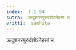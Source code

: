 ```yaml
---
index:  7.1.94
sutra:  ऋदुशनस्पुरुदंशोऽनेहसां च
vritti:  samhita 
---
```


ऋदुशनस्पुरुदंशोऽनेहसां च

